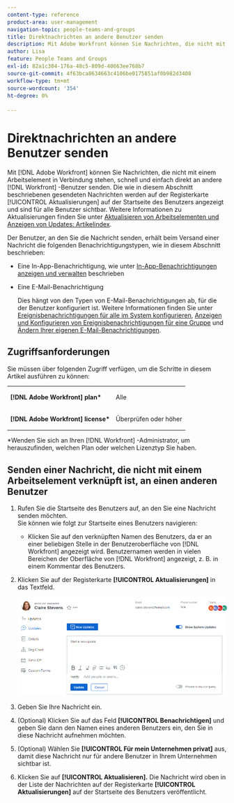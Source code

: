 ```yaml
---
content-type: reference
product-area: user-management
navigation-topic: people-teams-and-groups
title: Direktnachrichten an andere Benutzer senden
description: Mit Adobe Workfront können Sie Nachrichten, die nicht mit einem Arbeitselement in Verbindung stehen, schnell und einfach direkt an andere Workfront-Benutzer senden.
author: Lisa
feature: People Teams and Groups
exl-id: 82a1c304-176a-48c5-809d-40663ee768b7
source-git-commit: 4f63bca8634663c4106be0175851af0b982d3408
workflow-type: tm+mt
source-wordcount: '354'
ht-degree: 0%

---
```


# Direktnachrichten an andere Benutzer senden

Mit [!DNL Adobe Workfront] können Sie Nachrichten, die nicht mit einem Arbeitselement in Verbindung stehen, schnell und einfach direkt an andere [!DNL Workfront] -Benutzer senden. Die wie in diesem Abschnitt beschriebenen gesendeten Nachrichten werden auf der Registerkarte [!UICONTROL Aktualisierungen] auf der Startseite des Benutzers angezeigt und sind für alle Benutzer sichtbar. Weitere Informationen zu Aktualisierungen finden Sie unter [Aktualisieren von Arbeitselementen und Anzeigen von Updates: Artikelindex](../../workfront-basics/updating-work-items-and-viewing-updates/update-work-items-and-view-updates.md).

Der Benutzer, an den Sie die Nachricht senden, erhält beim Versand einer Nachricht die folgenden Benachrichtigungstypen, wie in diesem Abschnitt beschrieben:

* Eine In-App-Benachrichtigung, wie unter [In-App-Benachrichtigungen anzeigen und verwalten](../../workfront-basics/using-notifications/view-and-manage-in-app-notifications.md) beschrieben
* Eine E-Mail-Benachrichtigung

  Dies hängt von den Typen von E-Mail-Benachrichtigungen ab, für die der Benutzer konfiguriert ist. Weitere Informationen finden Sie unter [Ereignisbenachrichtigungen für alle im System konfigurieren](../../administration-and-setup/manage-workfront/emails/configure-event-notifications-for-everyone-in-the-system.md), [Anzeigen und Konfigurieren von Ereignisbenachrichtigungen für eine Gruppe](../../administration-and-setup/manage-groups/create-and-manage-groups/view-and-configure-event-notifications-group.md) und [Ändern Ihrer eigenen E-Mail-Benachrichtigungen](../../workfront-basics/using-notifications/activate-or-deactivate-your-own-event-notifications.md).

## Zugriffsanforderungen

Sie müssen über folgenden Zugriff verfügen, um die Schritte in diesem Artikel ausführen zu können:

<table style="table-layout:auto"> 
 <col> 
 </col> 
 <col> 
 </col> 
 <tbody> 
  <tr> 
   <td role="rowheader"><strong>[!DNL Adobe Workfront] plan*</strong></td> 
   <td> <p>Alle</p> </td> 
  </tr> 
  <tr> 
   <td role="rowheader"><strong>[!DNL Adobe Workfront] license*</strong></td> 
   <td> <p>Überprüfen oder höher</p> </td> 
  </tr> 
 </tbody> 
</table>

&#42;Wenden Sie sich an Ihren [!DNL Workfront] -Administrator, um herauszufinden, welchen Plan oder welchen Lizenztyp Sie haben.

## Senden einer Nachricht, die nicht mit einem Arbeitselement verknüpft ist, an einen anderen Benutzer

1. Rufen Sie die Startseite des Benutzers auf, an den Sie eine Nachricht senden möchten.\
   Sie können wie folgt zur Startseite eines Benutzers navigieren:

   * Klicken Sie auf den verknüpften Namen des Benutzers, da er an einer beliebigen Stelle in der Benutzeroberfläche von [!DNL Workfront] angezeigt wird. Benutzernamen werden in vielen Bereichen der Oberfläche von [!DNL Workfront] angezeigt, z. B. in einem Kommentar des Benutzers.

1. Klicken Sie auf der Registerkarte **[!UICONTROL Aktualisierungen]** in das Textfeld.

   ![Nachrichtenbenutzer auf der Registerkarte [!UICONTROL Aktualisierungen]](assets/message-user-NWE.png)

1. Geben Sie Ihre Nachricht ein.
1. (Optional) Klicken Sie auf das Feld **[!UICONTROL Benachrichtigen]** und geben Sie dann den Namen eines anderen Benutzers ein, den Sie in diese Nachricht aufnehmen möchten.

1. (Optional) Wählen Sie **[!UICONTROL Für mein Unternehmen privat]** aus, damit diese Nachricht nur für andere Benutzer in Ihrem Unternehmen sichtbar ist.

1. Klicken Sie auf **[!UICONTROL Aktualisieren].**
Die Nachricht wird oben in der Liste der Nachrichten auf der Registerkarte **[!UICONTROL Aktualisierungen]** auf der Startseite des Benutzers veröffentlicht.
